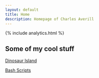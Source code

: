```yaml
---
layout: default
title: Home
description: Homepage of Charles Averill
---
```


{% include analytics.html %}

## Some of my cool stuff

[Dinosaur Island](https://charlesaverill.github.io/DinosaurIsland/)

[Bash Scripts](https://charlesaverill.github.io/BashScripts/)
